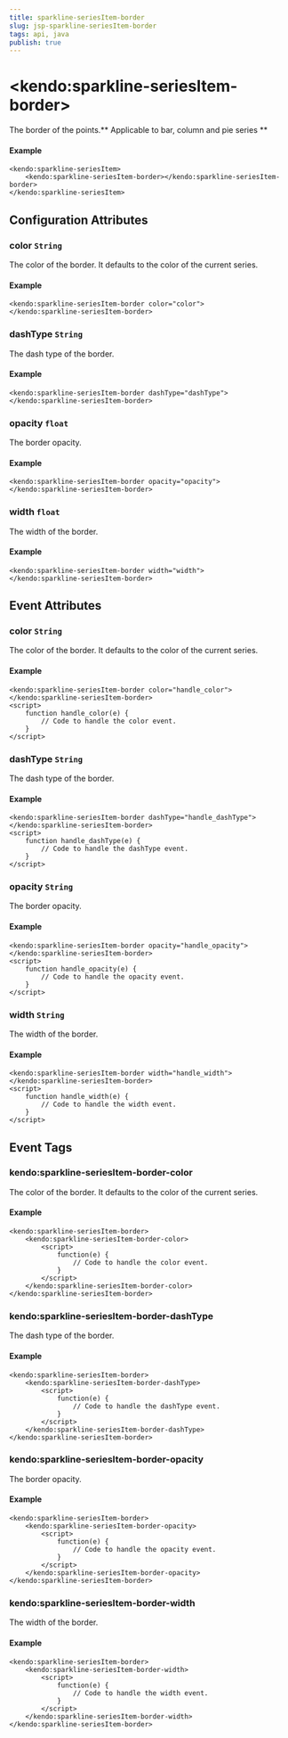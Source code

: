 ```yaml
---
title: sparkline-seriesItem-border
slug: jsp-sparkline-seriesItem-border
tags: api, java
publish: true
---
```


# \<kendo:sparkline-seriesItem-border\>

The border of the points.** Applicable to bar, column and pie series **

#### Example
    <kendo:sparkline-seriesItem>
        <kendo:sparkline-seriesItem-border></kendo:sparkline-seriesItem-border>
    </kendo:sparkline-seriesItem>

## Configuration Attributes

### color `String`

The color of the border.  It defaults to the color of the current series.

#### Example
    <kendo:sparkline-seriesItem-border color="color">
    </kendo:sparkline-seriesItem-border>

### dashType `String`

The dash type of the border.

#### Example
    <kendo:sparkline-seriesItem-border dashType="dashType">
    </kendo:sparkline-seriesItem-border>

### opacity `float`

The border opacity.

#### Example
    <kendo:sparkline-seriesItem-border opacity="opacity">
    </kendo:sparkline-seriesItem-border>

### width `float`

The width of the border.

#### Example
    <kendo:sparkline-seriesItem-border width="width">
    </kendo:sparkline-seriesItem-border>


## Event Attributes

### color `String`

The color of the border.  It defaults to the color of the current series.

#### Example
    <kendo:sparkline-seriesItem-border color="handle_color">
    </kendo:sparkline-seriesItem-border>
    <script>
        function handle_color(e) {
            // Code to handle the color event.
        }
    </script>

### dashType `String`

The dash type of the border.

#### Example
    <kendo:sparkline-seriesItem-border dashType="handle_dashType">
    </kendo:sparkline-seriesItem-border>
    <script>
        function handle_dashType(e) {
            // Code to handle the dashType event.
        }
    </script>

### opacity `String`

The border opacity.

#### Example
    <kendo:sparkline-seriesItem-border opacity="handle_opacity">
    </kendo:sparkline-seriesItem-border>
    <script>
        function handle_opacity(e) {
            // Code to handle the opacity event.
        }
    </script>

### width `String`

The width of the border.

#### Example
    <kendo:sparkline-seriesItem-border width="handle_width">
    </kendo:sparkline-seriesItem-border>
    <script>
        function handle_width(e) {
            // Code to handle the width event.
        }
    </script>

## Event Tags

### kendo:sparkline-seriesItem-border-color

The color of the border.  It defaults to the color of the current series.

#### Example
    <kendo:sparkline-seriesItem-border>
        <kendo:sparkline-seriesItem-border-color>
            <script>
                function(e) {
                    // Code to handle the color event.
                }
            </script>
        </kendo:sparkline-seriesItem-border-color>
    </kendo:sparkline-seriesItem-border>

### kendo:sparkline-seriesItem-border-dashType

The dash type of the border.

#### Example
    <kendo:sparkline-seriesItem-border>
        <kendo:sparkline-seriesItem-border-dashType>
            <script>
                function(e) {
                    // Code to handle the dashType event.
                }
            </script>
        </kendo:sparkline-seriesItem-border-dashType>
    </kendo:sparkline-seriesItem-border>

### kendo:sparkline-seriesItem-border-opacity

The border opacity.

#### Example
    <kendo:sparkline-seriesItem-border>
        <kendo:sparkline-seriesItem-border-opacity>
            <script>
                function(e) {
                    // Code to handle the opacity event.
                }
            </script>
        </kendo:sparkline-seriesItem-border-opacity>
    </kendo:sparkline-seriesItem-border>

### kendo:sparkline-seriesItem-border-width

The width of the border.

#### Example
    <kendo:sparkline-seriesItem-border>
        <kendo:sparkline-seriesItem-border-width>
            <script>
                function(e) {
                    // Code to handle the width event.
                }
            </script>
        </kendo:sparkline-seriesItem-border-width>
    </kendo:sparkline-seriesItem-border>

